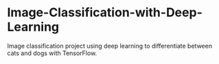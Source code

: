# Image-Classification-with-Deep-Learning
Image classification project using deep learning to differentiate between cats and dogs with TensorFlow.
